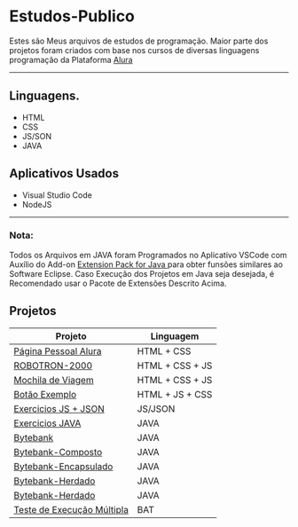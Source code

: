 # Estudos-Publico
Estes são Meus arquivos de estudos de programação. Maior parte dos projetos foram criados com base nos cursos de diversas linguagens programação da Plataforma <a href="https://www.alura.com.br"> Alura </a>

---

## Linguagens.

- HTML
- CSS
- JS/SON
- JAVA

## Aplicativos Usados
- Visual Studio Code
- NodeJS

---
### Nota:
Todos os Arquivos em JAVA foram Programados no Aplicativo VSCode com Auxílio do Add-on <a href="https://marketplace.visualstudio.com/items?itemName=vscjava.vscode-java-pack">Extension Pack for Java </a> para obter funsões similares ao Software Eclipse.
Caso Execução dos Projetos em Java seja desejada, é Recomendado usar o Pacote de Extensões Descrito Acima.

## Projetos

| Projeto | Linguagem |
|---------|-----------|
| [Página Pessoal Alura](https://github.com/Kauan-Gama/Estudos-Publico/tree/main/HTML%20%2B%20JS/PROJETO_1) | HTML + CSS |
| [ROBOTRON-2000](https://github.com/Kauan-Gama/Estudos-Publico/tree/main/HTML%20%2B%20JS/ROBOTRON)| HTML + CSS + JS |
| [Mochila de Viagem](https://github.com/Kauan-Gama/Estudos-Publico/tree/main/HTML%20%2B%20JS/MOCHILA) | HTML + CSS + JS |
| [Botão Exemplo](https://github.com/Kauan-Gama/Estudos-Publico/tree/main/exercicio) | HTML + JS + CSS |
| [Exercicios JS + JSON](https://github.com/Kauan-Gama/Estudos-Publico/tree/main/JS)| JS/JSON |
| [Exercicios JAVA](https://github.com/Kauan-Gama/Estudos-Publico/tree/main/JDK) | JAVA |
| [Bytebank](https://github.com/Kauan-Gama/Estudos-Publico/tree/main/Bytebank) | JAVA |
| [Bytebank-Composto](https://github.com/Kauan-Gama/Estudos-Publico/tree/main/BytebankComposto)| JAVA |
| [Bytebank-Encapsulado](https://github.com/Kauan-Gama/Estudos-Publico/tree/main/BytebankEncapsulado) | JAVA |
| [Bytebank-Herdado](https://github.com/Kauan-Gama/Estudos-Publico/tree/main/BytebankHerdado) | JAVA |
| [Bytebank-Herdado](https://github.com/Kauan-Gama/Estudos-Publico/tree/main/BytebankHerdadoConta) | JAVA |
| [Teste de Execução Múltipla](https://github.com/Kauan-Gama/Estudos-Publico/tree/main/bat) | BAT  |

